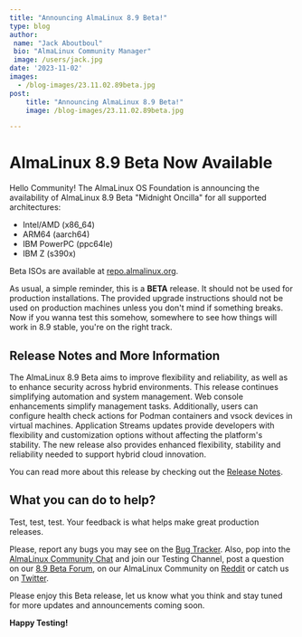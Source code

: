 ```yaml
---
title: "Announcing AlmaLinux 8.9 Beta!"
type: blog
author:
 name: "Jack Aboutboul"
 bio: "AlmaLinux Community Manager"
 image: /users/jack.jpg
date: '2023-11-02'
images:
  - /blog-images/23.11.02.89beta.jpg
post:
    title: "Announcing AlmaLinux 8.9 Beta!"
    image: /blog-images/23.11.02.89beta.jpg

---
```


# AlmaLinux 8.9 Beta Now Available 

Hello Community! The AlmaLinux OS Foundation is announcing the availability of AlmaLinux 8.9 Beta "Midnight Oncilla" for all supported architectures:
* Intel/AMD (x86_64)
* ARM64 (aarch64)
* IBM PowerPC (ppc64le)
* IBM Z (s390x)

Beta ISOs are available at [repo.almalinux.org](https://repo.almalinux.org/almalinux/8.9-beta/isos/).

As usual, a simple reminder, this is a **BETA** release. It should not be used for production installations. The provided upgrade instructions should not be used on production machines unless you don't mind if something breaks. Now if you wanna test this somehow, somewhere to see how things will work in 8.9 stable, you're on the right track.



## Release Notes and More Information

The AlmaLinux 8.9 Beta aims to improve flexibility and reliability, as well as to enhance security across hybrid environments. This release continues simplifying automation and system management. Web console enhancements simplify management tasks. Additionally, users can configure health check actions for Podman containers and vsock devices in virtual machines. Application Streams updates provide developers with flexibility and customization options without affecting the platform's stability. The new release also provides enhanced flexibility, stability and reliability needed to support hybrid cloud innovation.

You can read more about this release by checking out the [Release Notes](https://wiki.almalinux.org/release-notes/8.9-beta.html).


## What you can do to help?
Test, test, test. Your feedback is what helps make great production releases. 

Please, report any bugs you may see on the [Bug Tracker](https://bugs.almalinux.org/). Also, pop into the [AlmaLinux Community Chat](https://chat.almalinux.org) and join our Testing Channel, post a question on our [8.9 Beta Forum](https://almalinux.discourse.group/c/devel/8-9-beta/29), on our AlmaLinux Community on [Reddit](https://reddit.com/r/almalinux) or catch us on [Twitter](https://twitter.com/almalinux). 

Please enjoy this Beta release, let us know what you think and stay tuned for more updates and announcements coming soon. 

**Happy Testing!**
